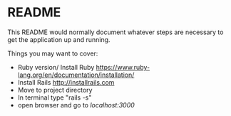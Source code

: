 # README

This README would normally document whatever steps are necessary to get the
application up and running.

Things you may want to cover:

* Ruby version/ Install Ruby https://www.ruby-lang.org/en/documentation/installation/
* Install Rails http://installrails.com
* Move to project directory 
* In terminal type "rails -s"
* open browser and go to *localhost:3000*

